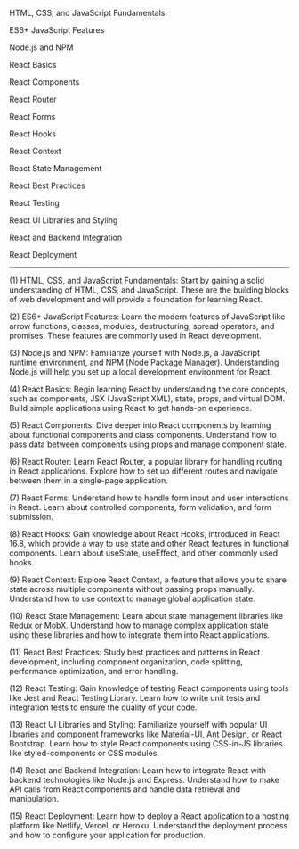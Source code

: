 HTML, CSS, and JavaScript Fundamentals

ES6+ JavaScript Features

Node.js and NPM

React Basics

React Components

React Router

React Forms

React Hooks

React Context

React State Management

React Best Practices

React Testing

React UI Libraries and Styling

React and Backend Integration

React Deployment

---

(1) HTML, CSS, and JavaScript Fundamentals: Start by gaining a solid understanding of HTML, CSS, and JavaScript. These are the building blocks of web development and will provide a foundation for learning React.

(2) ES6+ JavaScript Features: Learn the modern features of JavaScript like arrow functions, classes, modules, destructuring, spread operators, and promises. These features are commonly used in React development.

(3) Node.js and NPM: Familiarize yourself with Node.js, a JavaScript runtime environment, and NPM (Node Package Manager). Understanding Node.js will help you set up a local development environment for React.

(4) React Basics: Begin learning React by understanding the core concepts, such as components, JSX (JavaScript XML), state, props, and virtual DOM. Build simple applications using React to get hands-on experience.

(5) React Components: Dive deeper into React components by learning about functional components and class components. Understand how to pass data between components using props and manage component state.

(6) React Router: Learn React Router, a popular library for handling routing in React applications. Explore how to set up different routes and navigate between them in a single-page application.

(7) React Forms: Understand how to handle form input and user interactions in React. Learn about controlled components, form validation, and form submission.

(8) React Hooks: Gain knowledge about React Hooks, introduced in React 16.8, which provide a way to use state and other React features in functional components. Learn about useState, useEffect, and other commonly used hooks.

(9) React Context: Explore React Context, a feature that allows you to share state across multiple components without passing props manually. Understand how to use context to manage global application state.

(10) React State Management: Learn about state management libraries like Redux or MobX. Understand how to manage complex application state using these libraries and how to integrate them into React applications.

(11) React Best Practices: Study best practices and patterns in React development, including component organization, code splitting, performance optimization, and error handling.

(12) React Testing: Gain knowledge of testing React components using tools like Jest and React Testing Library. Learn how to write unit tests and integration tests to ensure the quality of your code.

(13) React UI Libraries and Styling: Familiarize yourself with popular UI libraries and component frameworks like Material-UI, Ant Design, or React Bootstrap. Learn how to style React components using CSS-in-JS libraries like styled-components or CSS modules.

(14) React and Backend Integration: Learn how to integrate React with backend technologies like Node.js and Express. Understand how to make API calls from React components and handle data retrieval and manipulation.

(15) React Deployment: Learn how to deploy a React application to a hosting platform like Netlify, Vercel, or Heroku. Understand the deployment process and how to configure your application for production.
